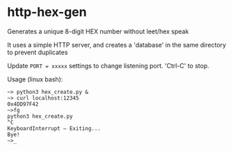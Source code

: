 # http-hex-gen
  Generates a unique 8-digit HEX number without leet/hex speak
  
  It uses a simple HTTP server, and creates a 'database' in the same directory to prevent duplicates
 
 
  Update `PORT = xxxxx` settings to change listening port. 'Ctrl-C' to stop.

Usage (linux bash):
```
~> python3 hex_create.py &
~> curl localhost:12345
0x4DD97F42
~>fg
python3 hex_create.py
^C
KeyboardInterrupt — Exiting...
Bye!
~>_
```

